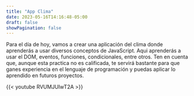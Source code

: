 ```yaml
---
title: "App Clima"
date: 2023-05-16T14:16:48-05:00
draft: false
showPagination: false
---
```


Para el día de hoy, vamos a crear una aplicación del clima donde aprenderás a usar diversos conceptos de JavaScript. Aqui aprenderás a usar el DOM, eventos, funciones, condicionales, entre otros. Ten en cuenta que, aunque esta practica no es calificada, te servirá bastante para que ganes experiencia en el lenguaje de programación y puedas aplicar lo aprendido en futuros proyectos.

{{< youtube RVUMJUIwT2A >}}
